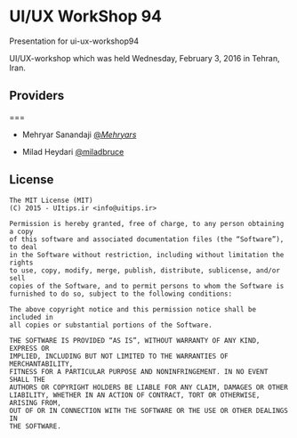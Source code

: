 # UI/UX WorkShop 94
Presentation for ui-ux-workshop94

UI/UX-workshop which was held Wednesday, February 3, 2016 in Tehran, Iran.

## Providers
===
* Mehryar Sanandaji [@_Mehryars_](http://twitter.com/_mehryars_)

* Milad Heydari [@miladbruce](http://twitter.com/miladbruce_)

## License
    The MIT License (MIT)
    (C) 2015 - UItips.ir <info@uitips.ir>

    Permission is hereby granted, free of charge, to any person obtaining a copy
    of this software and associated documentation files (the “Software”), to deal
    in the Software without restriction, including without limitation the rights
    to use, copy, modify, merge, publish, distribute, sublicense, and/or sell
    copies of the Software, and to permit persons to whom the Software is
    furnished to do so, subject to the following conditions:

    The above copyright notice and this permission notice shall be included in
    all copies or substantial portions of the Software.

    THE SOFTWARE IS PROVIDED “AS IS”, WITHOUT WARRANTY OF ANY KIND, EXPRESS OR
    IMPLIED, INCLUDING BUT NOT LIMITED TO THE WARRANTIES OF MERCHANTABILITY,
    FITNESS FOR A PARTICULAR PURPOSE AND NONINFRINGEMENT. IN NO EVENT SHALL THE
    AUTHORS OR COPYRIGHT HOLDERS BE LIABLE FOR ANY CLAIM, DAMAGES OR OTHER
    LIABILITY, WHETHER IN AN ACTION OF CONTRACT, TORT OR OTHERWISE, ARISING FROM,
    OUT OF OR IN CONNECTION WITH THE SOFTWARE OR THE USE OR OTHER DEALINGS IN
    THE SOFTWARE.
